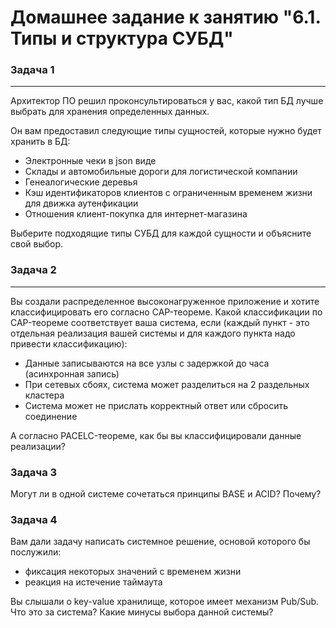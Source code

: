 # Домашнее задание к занятию "6.1. Типы и структура СУБД"

### Задача 1
---
Архитектор ПО решил проконсультироваться у вас, какой тип БД лучше выбрать для хранения определенных данных.

Он вам предоставил следующие типы сущностей, которые нужно будет хранить в БД:

+ Электронные чеки в json виде
+ Склады и автомобильные дороги для логистической компании
+ Генеалогические деревья
+ Кэш идентификаторов клиентов с ограниченным временем жизни для движка аутенфикации
+ Отношения клиент-покупка для интернет-магазина

Выберите подходящие типы СУБД для каждой сущности и объясните свой выбор.

### Задача 2
----------------------------
Вы создали распределенное высоконагруженное приложение и хотите классифицировать его согласно CAP-теореме. Какой классификации по CAP-теореме соответствует ваша система, если (каждый пункт - это отдельная реализация вашей системы и для каждого пункта надо привести классификацию):

+ Данные записываются на все узлы с задержкой до часа (асинхронная запись)
+ При сетевых сбоях, система может разделиться на 2 раздельных кластера
+ Система может не прислать корректный ответ или сбросить соединение


А согласно PACELC-теореме, как бы вы классифицировали данные реализации?

### Задача 3

Могут ли в одной системе сочетаться принципы BASE и ACID? Почему?


### Задача 4

Вам дали задачу написать системное решение, основой которого бы послужили:

+ фиксация некоторых значений с временем жизни
+ реакция на истечение таймаута

Вы слышали о key-value хранилище, которое имеет механизм Pub/Sub. Что это за система? Какие минусы выбора данной системы?
